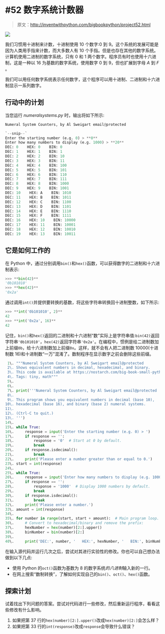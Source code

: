 # #52 数字系统计数器

> 原文：<http://inventwithpython.com/bigbookpython/project52.html>

![](img/9d995d63aaead72cad01120081eb8f75.png)

我们习惯用十进制来计数，十进制使用 10 个数字:0 到 9。这个系统的发展可能是因为人类用手指来计数，而大多数人有 10 个手指。但是也存在其他的数字系统。计算机使用二进制的数字系统，只有 0 和 1 两个数字。程序员有时也使用十六进制，这是一种以 16 为基数的数字系统，使用数字 0 到 9，但也扩展到字母 *A* 到 *F* 。

我们可以用任何数字系统表示任何数字，这个程序可以用十进制、二进制和十六进制显示一系列数字。

## 行动中的计划

当您运行 *numeralsystems.py* 时，输出将如下所示:

```py
Numeral System Counters, by Al Sweigart email@protected

`--snip--`
Enter the starting number (e.g. 0) > **0**
Enter how many numbers to display (e.g. 1000) > **20**
DEC: 0    HEX: 0    BIN: 0
DEC: 1    HEX: 1    BIN: 1
DEC: 2    HEX: 2    BIN: 10
DEC: 3    HEX: 3    BIN: 11
DEC: 4    HEX: 4    BIN: 100
DEC: 5    HEX: 5    BIN: 101
DEC: 6    HEX: 6    BIN: 110
DEC: 7    HEX: 7    BIN: 111
DEC: 8    HEX: 8    BIN: 1000
DEC: 9    HEX: 9    BIN: 1001
DEC: 10    HEX: A    BIN: 1010
DEC: 11    HEX: B    BIN: 1011
DEC: 12    HEX: C    BIN: 1100
DEC: 13    HEX: D    BIN: 1101
DEC: 14    HEX: E    BIN: 1110
DEC: 15    HEX: F    BIN: 1111
DEC: 16    HEX: 10    BIN: 10000
DEC: 17    HEX: 11    BIN: 10001
DEC: 18    HEX: 12    BIN: 10010
DEC: 19    HEX: 13    BIN: 10011
```

## 它是如何工作的

在 Python 中，通过分别调用`bin()`和`hex()`函数，可以获得数字的二进制和十六进制表示:

```py
>>> **bin(42)**
'0b101010'
>>> **hex(42)**
'0x2a'
```

通过调用`int()`并提供要转换的基数，将这些字符串转换回十进制整数，如下所示:

```py
>>> **int('0b101010', 2)**
42
>>> **int('0x2a', 16)**
42
```

记住，`bin()`和`hex()`返回的二进制和十六进制“数”实际上是字符串值:`bin(42)`返回字符串`'0b101010'`，`hex(42)`返回字符串`'0x2a'`。在编程中，惯例是给二进制数加上前缀`0b`，给十六进制数加上前缀`0x`。这样，就不会有人把二进制数 10000(十进制数 16)和十进制数“一万”混淆了。数制程序在显示数字之前会删除这些前缀。

```py
 1\. """Numeral System Counters, by Al Sweigart email@protected
 2\. Shows equivalent numbers in decimal, hexadecimal, and binary.
 3\. This code is available at https://nostarch.com/big-book-small-python-programming
 4\. Tags: tiny, math"""
 5\. 
 6\. 
 7\. print('''Numeral System Counters, by Al Sweigart email@protected
 8\. 
 9\. This program shows you equivalent numbers in decimal (base 10),
10\. hexadecimal (base 16), and binary (base 2) numeral systems.
11\. 
12\. (Ctrl-C to quit.)
13\. ''')
14\. 
15\. while True:
16\.     response = input('Enter the starting number (e.g. 0) > ')
17\.     if response == '':
18\.         response = '0'  # Start at 0 by default.
19\.         break
20\.     if response.isdecimal():
21\.         break
22\.     print('Please enter a number greater than or equal to 0.')
23\. start = int(response)
24\. 
25\. while True:
26\.     response = input('Enter how many numbers to display (e.g. 1000) > ')
27\.     if response == '':
28\.         response = '1000'  # Display 1000 numbers by default.
29\.         break
30\.     if response.isdecimal():
31\.         break
32\.     print('Please enter a number.')
33\. amount = int(response)
34\. 
35\. for number in range(start, start + amount):  # Main program loop.
36\.     # Convert to hexadecimal/binary and remove the prefix:
37\.     hexNumber = hex(number)[2:].upper()
38\.     binNumber = bin(number)[2:]
39\. 
40\.     print('DEC:', number, '   HEX:', hexNumber, '   BIN:', binNumber) 
```

在输入源代码并运行几次之后，尝试对其进行实验性的修改。你也可以自己想办法做到以下几点:

*   使用 Python 的`oct()`函数为基数为 8 的数字系统*的八进制*输入新的一行。
*   在网上搜索“数制转换”，了解如何实现自己的`bin()`、`oct()`、`hex()`函数。

## 探索计划

试着找出下列问题的答案。尝试对代码进行一些修改，然后重新运行程序，看看这些修改有什么影响。

1.  如果把第 37 行的`hex(number)[2:].upper()`改成`hex(number)[2:]`会怎么样？
2.  如果把第 33 行的`int(response)`改成`response`会导致什么错误？